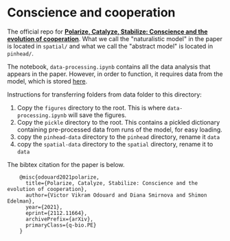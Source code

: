 # Conscience and cooperation
The official repo for [__Polarize, Catalyze, Stabilize: Conscience and the evolution of cooperation__](https://arxiv.org/abs/2112.11664). What we call the "naturalistic model" in the paper is located in `spatial/` and what we call the "abstract model" is located in `pinhead/`.

The notebook, `data-processing.ipynb` contains all the data analysis that appears in the paper. However, in order to function, it requires data from the model, which is stored [here](https://drive.google.com/drive/folders/191NgPRAGVb0q4hbv9BUPXqfh7lSLAKpv?usp=sharing).

Instructions for transferring folders from data folder to this directory:
1. Copy the `figures` directory to the root. This is where `data-processing.ipynb` will save the figures.
2. Copy the `pickle` directory to the root. This contains a pickled dictionary containing pre-processed data from runs of the model, for easy loading.
3. copy the `pinhead-data` directory to the `pinhead` directory, rename it `data`
4. copy the `spatial-data` directory to the `spatial` directory, rename it to `data`

The bibtex citation for the paper is below.

```
    @misc{odouard2021polarize,
      title={Polarize, Catalyze, Stabilize: Conscience and the evolution of cooperation}, 
      author={Victor Vikram Odouard and Diana Smirnova and Shimon Edelman},
      year={2021},
      eprint={2112.11664},
      archivePrefix={arXiv},
      primaryClass={q-bio.PE}
    }
````
